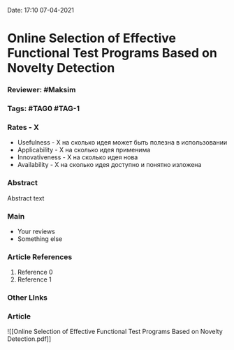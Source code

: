 Date: 17:10 07-04-2021

# Online Selection of Effective Functional Test Programs Based on Novelty Detection

### Reviewer: #Maksim

### Tags: #TAG0 #TAG-1

### Rates - X
- Usefulness - X на сколько идея может быть полезна в использовании
- Applicability - X на сколько идея применима
- Innovativeness - X на сколько идея нова
- Availability - X на сколько идея доступно и понятно изложена

### Abstract
Abstract text

### Main
- Your reviews
- Something else

### Article References
1. Reference 0
2. Reference 1

### Other LInks

### Article
![[Online Selection of Effective Functional Test Programs Based on Novelty Detection.pdf]]
